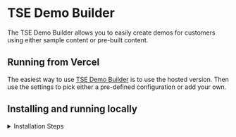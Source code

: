 # TSE Demo Builder

The TSE Demo Builder allows you to easily create demos for customers using either sample content or pre-built content.  

## Running from Vercel

The easiest way to use [TSE Demo Builder](https://ts-demo-builder-six.vercel.app) is to use the hosted version.  Then use the settings to pick either a pre-defined configuration or add your own.

## Installing and running locally

<details>
<summary>Installation Steps</summary>
To install locally you can either install using the Git command line (recommended) or downloading the files.

### Download files

#### Download with GIT

To install using `git` open Terminal or PowerShell and navigate to a folder where you want to install the demo builder.  Note that the demo builder will be installed into a child folder.

Now run the following command: `git clone https://github.com/thoughtspot/ts-demo-builder.git`

You should see files download and then get a success message.

#### Download via ZIP file

Alternatively you can just download using the code button and selecting `Download ZIP`.  This will download a zip file.  Put the file into the folder where you want it and double click to extract the files.

### Installing dependencies

You should now have folder named either ts-demo-builder or ts-demo-builder-main.  `cd` into the folder.  

Run the following command: `npm install`

You should see dependencies getting installed.  You may see warning about dependencies or deprecations, but you can ignore those (usually).

### Create a .env file

To demo DAG capabilities, you need to create a .env file in the root directory and add the following:

`REACT_APP_GPT_API_KEY=<your key>`, where `<your key>` is a valid OpenAI key.  

### Starting the demo code

To start the server, from the root folder run `npm start`.  You will see messages, but then you should see a browser open to `http://localhost:3000`.
</details>